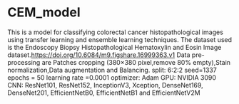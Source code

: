 # CEM_model
This is a model for classifying colorectal cancer histopathological images using transfer learning and ensemble learning techniques.
The dataset used is the Endoscopy Biopsy Histopathological Hematoxylin and Eosin Image dataset.https://doi.org/10.6084/m9.figshare.16999363.v1
Data pre-processing are Patches cropping (380×380 pixel,remove 80% empty),Stain normalization,Data augmentation and Balancing.
split: 6:2:2
seed=1337
epochs = 50
learning rate =0.0001
optimizer: Adam 
GPU: NVIDIA 3090
CNN: ResNet101, ResNet152, InceptionV3, Xception, DenseNet169, DenseNet201, EfficientNetB0, EfficientNetB1  and  EfficientNetV2M
